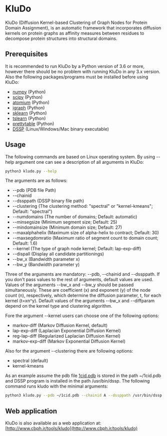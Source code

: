 # KluDo
KluDo (Diffusion Kernel-based Clustering of Graph Nodes for Protein Domain Assignment), is an automatic framework that incorporates diffusion kernels on protein graphs as affinity measures between residues to decompose protein structures into structural domains.


## Prerequisites
It is recommended to run KluDo by a Python version of 3.6 or more, however there should be no problem with running KluDo in any 3.x version. Also the following packages/programs must be installed before using KluDo:
* [numpy](https://numpy.org/) (Python)
* [scipy](https://www.scipy.org/) (Python)
* [atomium](https://atomium.samireland.com/) (Python)
* [igraph](https://igraph.org/python/) (Python)
* [sklearn](http://scikit-learn.github.io/stable) (Python)
* [tslearn](https://tslearn.readthedocs.io/) (Python)
* [prettytable](https://pypi.org/project/PrettyTable/) (Python)
* [DSSP](https://swift.cmbi.umcn.nl/gv/dssp/) (Linux/Windows/Mac binary executable)

## Usage
The following commands are based on Linux operating system. By using --help argument one can see a description of all arguments in KluDo:
```sh
python3 kludo.py --help
```
The arguments are as follows:
*  --pdb (PDB file Path)
*  --chainid
*  --dssppath (DSSP binary file path)
*  --clustering (The clustering method: "spectral" or "kernel-kmeans"; Default: "spectral")
*  --numdomains (The number of domains; Default: automatic)
*  --minsegsize (Minimum segment size; Default: 25)
*  --mindomainsize (Minimum domain size; Default: 27)
*  --maxalphahelix (Maximum size of alpha-helix to contract; Default: 30)
*  --maxsegdomratio (Maximum ratio of segment count to domain count; Default: 1.6)
*  --kernel (The type of graph node kernel; Default: lap-exp-diff)
*  --dispall (Display all candidate partitionings)
*  --bw_x (Bandwidth parameter x)
*  --bw_y (Bandwidth parameter y)

Three of the arguments are mandatory: --pdb, --chainid and --dssppath. If you don't pass values to the rest of arguments, default values are used. Values of the arguments --bw_x and --bw_y should be passed simultaneously. These are coefficient (x) and exponent (y) of the node count (n), respectively, which determine the diffusion parameter, t, for each kernel (t=xn^y). Default values of the arguments --bw_x and --diffparam depend on the kernel type and clustering algorithm.

Fore the argument --kernel users can choose one of the following options:
* markov-diff (Markov Diffusion Kernel, default)
* lap-exp-diff (Laplacian Exponential Diffusion Kernel)
* reg-lap-diff (Regularized Laplacian Diffusion Kernel)
* markov-exp-diff (Markov Exponential Diffusion Kernel)

Also for the argument --clustering there are following options:
* spectral (default)
* kernel-kmeans

As an example assume the pdb file [1cid.pdb](https://files.rcsb.org/download/1CID.pdb) is stored in the path ~/1cid.pdb and DSSP program is installed in the path /usr/bin/dssp. The following command runs kludo with the minimal arguments:

```sh
python3 kludo.py --pdb ~/1cid.pdb --chainid A --dssppath /usr/bin/dssp
```
## Web application
KluDo is also available as a web application at: [http://www.cbph.ir/tools/kludo](http://www.cbph.ir/tools/kludo)
